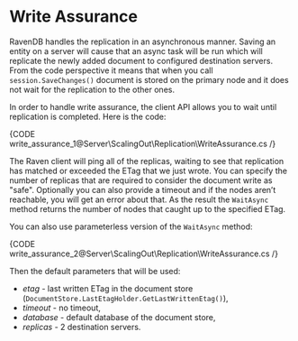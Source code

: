 ﻿# Write Assurance

RavenDB handles the replication in an asynchronous manner. Saving an entity on a server will cause that an async task will be run which will replicate the newly added document to configured destination servers.
From the code perspective it means that when you call `session.SaveChanges()` document is stored on the primary node and it does not wait for the replication to the other ones.

In order to handle write assurance, the client API allows you to wait until replication is completed. Here is the code:

{CODE write_assurance_1@Server\ScalingOut\Replication\WriteAssurance.cs /}

The Raven client will ping all of the replicas, waiting to see that replication has matched or exceeded the ETag that we just wrote. 
You can specify the number of replicas that are required to consider the document write as "safe". Optionally you can also provide a timeout and if the nodes aren’t reachable, 
you will get an error about that. As the result the `WaitAsync` method returns the number of nodes that caught up to the specified ETag.

You can also use parameterless version of the `WaitAsync` method:

{CODE write_assurance_2@Server\ScalingOut\Replication\WriteAssurance.cs /}

Then the default parameters that will be used:

* *etag* - last written ETag in the document store (`DocumentStore.LastEtagHolder.GetLastWrittenEtag()`),
* *timeout* - no timeout,
* *database* - default database of the document store,
* *replicas* - 2 destination servers.